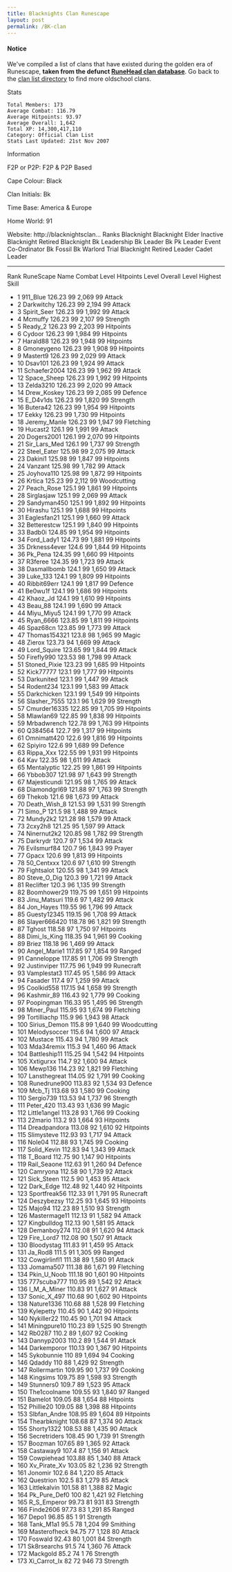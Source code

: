 ```yaml
---
title: Blacknights Clan Runescape
layout: post
permalink: /BK-clan
---
```


#### Notice
We've compiled a list of clans that have existed during the golden era of Runescape, **taken from the defunct [RuneHead clan database](https://web.archive.org/web/20070108040636/http://runehead.com/)**. Go back to the [clan list directory](https://www.runescapehall.net/runescapeclans) to find more oldschool clans.

Stats

    Total Members: 173
    Average Combat: 116.79
    Average Hitpoints: 93.97
    Average Overall: 1,642
    Total XP: 14,300,417,110
    Category: Official Clan List
    Stats Last Updated: 21st Nov 2007

	
Information

F2P or P2P: F2P & P2P Based

Cape Colour: Black

Clan Initials: Bk
	

Time Base: America & Europe

Home World: 91

Website: http://blacknightsclan...
Ranks
Blacknight	Blacknight Elder	Inactive Blacknight	Retired Blacknight
Bk Leadership	Bk Leader	Bk Pk Leader	Event Co-Ordinator
Bk Fossil	Bk Warlord	Trial Blacknight	Retired Leader
Cadet Leader

---

Rank 	RuneScape Name 	Combat Level 	Hitpoints Level 	Overall Level 	Highest Skill
- 1 	911_Blue 	126.23 	99 	2,069 	99 Attack	
- 2 	Darkwitchy 	126.23 	99 	2,194 	99 Attack	
- 3 	Spirit_Seer 	126.23 	99 	1,992 	99 Attack	
- 4 	Mcmuffy 	126.23 	99 	2,107 	99 Strength	
- 5 	Ready_2 	126.23 	99 	2,203 	99 Hitpoints	
- 6 	Cydoor 	126.23 	99 	1,984 	99 Hitpoints	
- 7 	Harald88 	126.23 	99 	1,948 	99 Hitpoints	
- 8 	Gmoneygeno 	126.23 	99 	1,908 	99 Hitpoints	
- 9 	Mastert9 	126.23 	99 	2,029 	99 Attack	
- 10 	Dsav101 	126.23 	99 	1,924 	99 Attack	
- 11 	Schaefer2004 	126.23 	99 	1,962 	99 Attack	
- 12 	Space_Sheep 	126.23 	99 	1,992 	99 Hitpoints	
- 13 	Zelda3210 	126.23 	99 	2,020 	99 Attack	
- 14 	Drew_Koskey 	126.23 	99 	2,085 	99 Defence	
- 15 	E_D4v1ds 	126.23 	99 	1,820 	99 Strength	
- 16 	Butera42 	126.23 	99 	1,954 	99 Hitpoints	
- 17 	Eekky 	126.23 	99 	1,730 	99 Hitpoints	
- 18 	Jeremy_Manle 	126.23 	99 	1,947 	99 Fletching	
- 19 	Hucast2 	126.1 	99 	1,991 	99 Attack	
- 20 	Dogers2001 	126.1 	99 	2,070 	99 Hitpoints	
- 21 	Sir_Lars_Med 	126.1 	99 	1,737 	99 Strength	
- 22 	Steel_Eater 	125.98 	99 	2,075 	99 Attack	
- 23 	Dakini1 	125.98 	99 	1,847 	99 Hitpoints	
- 24 	Vanzant 	125.98 	99 	1,782 	99 Attack	
- 25 	Joyhova110 	125.98 	99 	1,872 	99 Hitpoints	
- 26 	Krtica 	125.23 	99 	2,112 	99 Woodcutting	
- 27 	Peach_Rose 	125.1 	99 	1,861 	99 Hitpoints	
- 28 	Sirglasjaw 	125.1 	99 	2,069 	99 Attack	
- 29 	Sandyman450 	125.1 	99 	1,892 	99 Hitpoints	
- 30 	Hirashu 	125.1 	99 	1,688 	99 Hitpoints	
- 31 	Eaglesfan21 	125.1 	99 	1,660 	99 Attack	
- 32 	Betterestcw 	125.1 	99 	1,840 	99 Hitpoints	
- 33 	Badb0i 	124.85 	99 	1,954 	99 Hitpoints	
- 34 	Ford_Lady1 	124.73 	99 	1,881 	99 Hitpoints	
- 35 	Drkness4ever 	124.6 	99 	1,844 	99 Hitpoints	
- 36 	Pk_Pena 	124.35 	99 	1,660 	99 Hitpoints	
- 37 	R3feree 	124.35 	99 	1,723 	99 Attack	
- 38 	Dasmallbomb 	124.1 	99 	1,650 	99 Attack	
- 39 	Luke_133 	124.1 	99 	1,809 	99 Hitpoints	
- 40 	Ribbit69err 	124.1 	99 	1,817 	99 Defence	
- 41 	Be0wu1f 	124.1 	99 	1,686 	99 Hitpoints	
- 42 	Khaoz_Jd 	124.1 	99 	1,610 	99 Hitpoints	
- 43 	Beau_88 	124.1 	99 	1,690 	99 Attack	
- 44 	Miyu_Miyu5 	124.1 	99 	1,770 	99 Attack	
- 45 	Ryan_6666 	123.85 	99 	1,811 	99 Hitpoints	
- 46 	Spaz68cn 	123.85 	99 	1,773 	99 Attack	
- 47 	Thomas154321 	123.8 	98 	1,965 	99 Magic	
- 48 	Zierox 	123.73 	94 	1,669 	99 Attack	
- 49 	Lord_Squire 	123.65 	99 	1,844 	99 Attack	
- 50 	Firefly990 	123.53 	98 	1,798 	99 Attack	
- 51 	Stoned_Pixie 	123.23 	99 	1,685 	99 Hitpoints	
- 52 	Kick77777 	123.1 	99 	1,777 	99 Hitpoints	
- 53 	Darkunited 	123.1 	99 	1,447 	99 Attack	
- 54 	Rodent234 	123.1 	99 	1,583 	99 Attack	
- 55 	Darkchicken 	123.1 	99 	1,549 	99 Hitpoints	
- 56 	Slasher_7555 	123.1 	96 	1,629 	99 Strength	
- 57 	Cmurder16335 	122.85 	99 	1,705 	99 Hitpoints	
- 58 	Mlawlan69 	122.85 	99 	1,838 	99 Hitpoints	
- 59 	Mrbadwrench 	122.78 	99 	1,763 	99 Hitpoints	
- 60 	Q384564 	122.7 	99 	1,317 	99 Hitpoints	
- 61 	Omnimatt420 	122.6 	99 	1,816 	99 Hitpoints	
- 62 	Spiyiro 	122.6 	99 	1,689 	99 Defence	
- 63 	Rippa_Xxx 	122.55 	99 	1,931 	99 Hitpoints	
- 64 	Kav 	122.35 	98 	1,611 	99 Attack	
- 65 	Mentalyptic 	122.25 	99 	1,861 	99 Hitpoints	
- 66 	Ybbob307 	121.98 	97 	1,643 	99 Strength	
- 67 	Majesticundi 	121.95 	98 	1,765 	99 Attack	
- 68 	Diamondgrl69 	121.88 	97 	1,763 	99 Strength	
- 69 	Thekob 	121.6 	98 	1,673 	99 Attack	
- 70 	Death_Wish_8 	121.53 	99 	1,531 	99 Strength	
- 71 	Simo_P 	121.5 	98 	1,488 	99 Attack	
- 72 	Mundy2k2 	121.28 	98 	1,579 	99 Attack	
- 73 	2cxy2h8 	121.25 	95 	1,597 	99 Attack	
- 74 	Ninernut2k2 	120.85 	98 	1,782 	99 Strength	
- 75 	Darkrydr 	120.7 	97 	1,534 	99 Attack	
- 76 	Evilsmurf84 	120.7 	96 	1,843 	99 Prayer	
- 77 	Gpacx 	120.6 	99 	1,813 	99 Hitpoints	
- 78 	50_Centxxx 	120.6 	97 	1,610 	99 Strength	
- 79 	Fightsalot 	120.55 	98 	1,341 	99 Attack	
- 80 	Steve_O_Dig 	120.3 	99 	1,721 	99 Attack	
- 81 	Reclifter 	120.3 	96 	1,135 	99 Strength	
- 82 	Boomhower29 	119.75 	99 	1,651 	99 Hitpoints	
- 83 	Jinu_Matsuri 	119.6 	97 	1,482 	99 Attack	
- 84 	Jon_Hayes 	119.55 	96 	1,796 	99 Attack	
- 85 	Guesty12345 	119.15 	96 	1,708 	99 Attack	
- 86 	Slayer666420 	118.78 	96 	1,821 	99 Strength	
- 87 	Tghost 	118.58 	97 	1,750 	97 Hitpoints	
- 88 	Dimi_Is_King 	118.35 	94 	1,961 	99 Cooking	
- 89 	Briez 	118.18 	96 	1,469 	99 Attack	
- 90 	Angel_Marie1 	117.85 	97 	1,854 	99 Ranged	
- 91 	Canneloppe 	117.85 	91 	1,706 	99 Strength	
- 92 	Justinviper 	117.75 	96 	1,949 	99 Runecraft	
- 93 	Vamplestat3 	117.45 	95 	1,586 	99 Attack	
- 94 	Fasader 	117.4 	97 	1,259 	99 Attack	
- 95 	Coolkid558 	117.15 	94 	1,658 	99 Strength	
- 96 	Kashmir_89 	116.43 	92 	1,779 	99 Cooking	
- 97 	Poopingman 	116.33 	95 	1,495 	96 Strength	
- 98 	Miner_Paul 	115.95 	93 	1,674 	99 Fletching	
- 99 	Tortilliachp 	115.9 	96 	1,943 	98 Attack	
- 100 	Sirius_Demon 	115.8 	99 	1,640 	99 Woodcutting	
- 101 	Melodysoccer 	115.6 	94 	1,600 	97 Attack	
- 102 	Mustace 	115.43 	94 	1,780 	99 Attack	
- 103 	Mda34remix 	115.3 	94 	1,460 	96 Attack	
- 104 	Battleship11 	115.25 	94 	1,542 	94 Hitpoints	
- 105 	Xxtigurxx 	114.7 	92 	1,600 	94 Attack	
- 106 	Mewp136 	114.23 	92 	1,821 	99 Fletching	
- 107 	Lansthegreat 	114.05 	92 	1,791 	99 Cooking	
- 108 	Runedrune900 	113.83 	92 	1,534 	93 Defence	
- 109 	Mcb_Tj 	113.68 	93 	1,580 	99 Cooking	
- 110 	Sergio739 	113.53 	94 	1,737 	96 Strength	
- 111 	Peter_420 	113.43 	93 	1,636 	99 Magic	
- 112 	Little1angel 	113.28 	93 	1,766 	99 Cooking	
- 113 	22mario 	113.2 	93 	1,664 	93 Hitpoints	
- 114 	Dreadpandora 	113.08 	92 	1,610 	92 Hitpoints	
- 115 	Slimysteve 	112.93 	93 	1,717 	94 Attack	
- 116 	Nole04 	112.88 	93 	1,745 	99 Cooking	
- 117 	Solid_Kevin 	112.83 	94 	1,343 	99 Attack	
- 118 	T_Board 	112.75 	90 	1,147 	90 Hitpoints	
- 119 	Rail_Seaone 	112.63 	91 	1,260 	94 Defence	
- 120 	Camryona 	112.58 	90 	1,739 	92 Attack	
- 121 	Sick_Steen 	112.5 	90 	1,453 	95 Attack	
- 122 	Dark_Edge 	112.48 	92 	1,440 	92 Hitpoints	
- 123 	Sportfreak56 	112.33 	91 	1,791 	95 Runecraft	
- 124 	Deszybezsy 	112.25 	93 	1,645 	93 Hitpoints	
- 125 	Majo94 	112.23 	89 	1,510 	93 Strength	
- 126 	Mastermage11 	112.13 	91 	1,582 	94 Attack	
- 127 	Kingbulldog 	112.13 	90 	1,581 	95 Attack	
- 128 	Demanboy274 	112.08 	91 	1,620 	94 Attack	
- 129 	Fire_Lord7 	112.08 	90 	1,507 	91 Attack	
- 130 	Bloodystag 	111.83 	91 	1,459 	95 Attack	
- 131 	Ja_Rod8 	111.5 	91 	1,305 	99 Ranged	
- 132 	Cowgirlinfl1 	111.38 	89 	1,580 	91 Attack	
- 133 	Jomama507 	111.38 	86 	1,671 	99 Fletching	
- 134 	Pkin_U_Noob 	111.18 	90 	1,601 	90 Hitpoints	
- 135 	777scuba777 	110.95 	89 	1,542 	92 Attack	
- 136 	I_M_A_Miner 	110.83 	91 	1,627 	91 Attack	
- 137 	Sonic_X_497 	110.68 	90 	1,602 	90 Hitpoints	
- 138 	Nature1336 	110.68 	88 	1,528 	99 Fletching	
- 139 	Kylepetty 	110.45 	90 	1,442 	90 Hitpoints	
- 140 	Nykiller22 	110.45 	90 	1,701 	94 Attack	
- 141 	Miningpure10 	110.23 	89 	1,525 	90 Strength	
- 142 	Rb0287 	110.2 	89 	1,607 	92 Cooking	
- 143 	Dannyp2003 	110.2 	89 	1,544 	91 Attack	
- 144 	Darkemporor 	110.13 	90 	1,367 	90 Hitpoints	
- 145 	Sykobunnie 	110 	89 	1,694 	94 Cooking	
- 146 	Qdaddy 	110 	88 	1,429 	92 Strength	
- 147 	Rollermartin 	109.95 	90 	1,737 	99 Cooking	
- 148 	Kingsims 	109.75 	89 	1,598 	93 Strength	
- 149 	Stunners0 	109.7 	89 	1,523 	95 Attack	
- 150 	The1coolname 	109.55 	93 	1,840 	97 Ranged	
- 151 	Bamelot 	109.05 	88 	1,654 	88 Hitpoints	
- 152 	Phillie20 	109.05 	88 	1,398 	88 Hitpoints	
- 153 	Slbfan_Andre 	108.95 	89 	1,604 	89 Hitpoints	
- 154 	Thearbknight 	108.68 	87 	1,374 	90 Attack	
- 155 	Shorty1322 	108.53 	88 	1,435 	90 Attack	
- 156 	Secretriders 	108.45 	90 	1,739 	91 Strength	
- 157 	Boozman 	107.65 	89 	1,365 	92 Attack	
- 158 	Castaway9 	107.4 	87 	1,156 	91 Attack	
- 159 	Cowpiehead 	103.88 	85 	1,340 	88 Attack	
- 160 	Xv_Pirate_Xv 	103.05 	82 	1,236 	92 Strength	
- 161 	Jonomir 	102.6 	84 	1,220 	85 Attack	
- 162 	Questrion 	102.5 	83 	1,279 	85 Attack	
- 163 	Littlekalvin 	101.58 	81 	1,388 	82 Magic	
- 164 	Pk_Pure_Def0 	100 	82 	1,421 	92 Fletching	
- 165 	R_S_Emperor 	99.73 	81 	931 	83 Strength	
- 166 	Finde2606 	97.73 	83 	1,291 	85 Ranged	
- 167 	Depo1 	96.85 	85 	1 	91 Strength	
- 168 	Tank_M1a1 	95.5 	78 	1,204 	99 Smithing	
- 169 	Masterofheck 	94.75 	77 	1,128 	80 Attack	
- 170 	Foswald 	92.43 	80 	1,001 	84 Strength	
- 171 	Sk8rsearchs 	91.5 	74 	1,360 	76 Attack	
- 172 	Mackgold 	85.2 	74 	1 	76 Strength	
- 173 	Xi_Carrot_Ix 	82 	72 	946 	73 Strength
